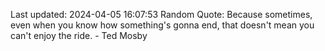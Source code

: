 Last updated: 2024-04-05 16:07:53
Random Quote: Because sometimes, even when you know how something's gonna end, that doesn't mean you can't enjoy the ride. - Ted Mosby